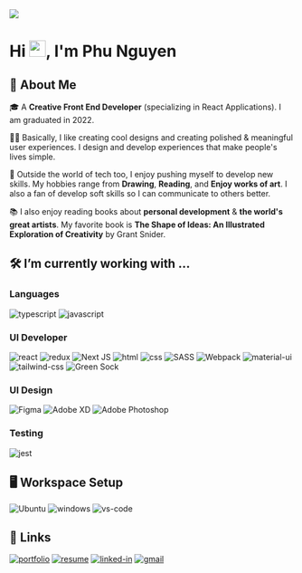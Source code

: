 <img src="https://raw.githubusercontent.com/BEPb/BEPb/main/src/header_.png">

# Hi <img src="https://media.giphy.com/media/hvRJCLFzcasrR4ia7z/giphy.gif" width="29px">, I'm Phu Nguyen

## 🚀 About Me

🎓 A **Creative Front End Developer** (specializing in React Applications). I am graduated in 2022.

👨‍💻 Basically, I like creating cool designs and creating polished & meaningful user experiences. I design and develop experiences that make people's lives simple.

🎸 Outside the world of tech too, I enjoy pushing myself to develop new skills. My hobbies range from **Drawing**, **Reading**, and **Enjoy works of art**. I also a fan of develop soft skills so I can communicate to others better.

📚 I also enjoy reading books about **personal development** & **the world's great artists**. My favorite book is **The Shape of Ideas: An Illustrated Exploration of Creativity** by Grant Snider.

## 🛠️ I’m currently working with ...

### Languages

![typescript](https://img.shields.io/badge/TypeScript-3178C6?style=for-the-badge&logo=typescript&logoColor=white)
![javascript](https://img.shields.io/badge/JavaScript-323330?style=for-the-badge&logo=javascript&logoColor=F7DF1E)

### UI Developer

![react](https://img.shields.io/badge/React-20232A?style=for-the-badge&logo=react&logoColor=61DAFB)
![redux](https://img.shields.io/badge/Redux-593D88?style=for-the-badge&logo=redux&logoColor=white)
![Next JS](https://img.shields.io/badge/Next-black?style=for-the-badge&logo=next.js&logoColor=white)
![html](https://img.shields.io/badge/HTML5-E34F26?style=for-the-badge&logo=html5&logoColor=white)
![css](https://img.shields.io/badge/CSS3-1572B6?style=for-the-badge&logo=css3&logoColor=white)
![SASS](https://img.shields.io/badge/SASS-hotpink.svg?style=for-the-badge&logo=SASS&logoColor=white)
![Webpack](https://img.shields.io/badge/webpack-%238DD6F9.svg?style=for-the-badge&logo=webpack&logoColor=black)
![material-ui](https://img.shields.io/badge/Material_UI-0081CB?style=for-the-badge&logo=mui&logoColor=white)
![tailwind-css](https://img.shields.io/badge/tailwind_css-06B6D4?style=for-the-badge&logo=tailwind-css&logoColor=white)
![Green Sock](https://img.shields.io/badge/green%20sock-88CE02?style=for-the-badge&logo=greensock&logoColor=white)

### UI Design

![Figma](https://img.shields.io/badge/figma-%23F24E1E.svg?style=for-the-badge&logo=figma&logoColor=white)
![Adobe XD](https://img.shields.io/badge/Adobe%20XD-470137?style=for-the-badge&logo=Adobe%20XD&logoColor=#FF61F6)
![Adobe Photoshop](https://img.shields.io/badge/adobe%20photoshop-%2331A8FF.svg?style=for-the-badge&logo=adobe%20photoshop&logoColor=white)

### Testing

![jest](https://img.shields.io/badge/Jest-C21325?style=for-the-badge&logo=jest&logoColor=white)

## 🖥️ Workspace Setup

![Ubuntu](https://img.shields.io/badge/Ubuntu-E95420?style=for-the-badge&logo=ubuntu&logoColor=white)
![windows](https://img.shields.io/badge/Windows_10-0078D6?style=for-the-badge&logo=windows&logoColor=white)
![vs-code](https://img.shields.io/badge/VS_Code-007ACC?style=for-the-badge&logo=Visual-Studio-Code&logoColor=white)

## 🔗 Links

[![portfolio](https://img.shields.io/badge/Portfolio-5340ff?style=for-the-badge&logo=Google-chrome&logoColor=white)](https://phunguyen-portfolio.web.app/)
[![resume](https://img.shields.io/badge/Resume-4285F4?style=for-the-badge&logo=read-the-docs&logoColor=white)](https://phunguyen-portfolio.web.app/assets/pdf/PHUNGUYEN-CV.pdf)
[![linked-in](https://img.shields.io/badge/Linked_In-0077B5?style=for-the-badge&logo=LinkedIn&logoColor=white)](https://www.linkedin.com/in/phunguyen1016/)
[![gmail](https://img.shields.io/badge/Gmail-D14836?style=for-the-badge&logo=Gmail&logoColor=white)](mailto:mailto:phunguyen1016@gmail.com)
